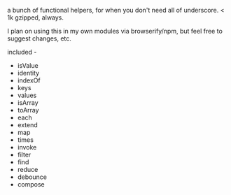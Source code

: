 a bunch of functional helpers, for when you don't need all of underscore. < 1k gzipped, always.

I plan on using this in my own modules via browserify/npm, but feel free to suggest changes, etc.  

included - 

- isValue
- identity
- indexOf
- keys
- values
- isArray
- toArray
- each
- extend
- map
- times
- invoke
- filter
- find
- reduce
- debounce
- compose